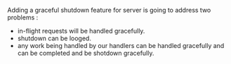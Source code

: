 Adding a graceful shutdown feature for server is going to address two problems :

- in-flight requests will be handled gracefully.
- shutdown can be looged.
- any work being handled by our handlers can be handled gracefully and can be completed and be shotdown gracefully.
